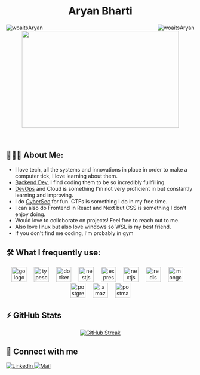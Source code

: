 <h1 align="center"> Aryan Bharti </h1>
<p align="center" float="left">
<img align="left" src="https://komarev.com/ghpvc/?username=woaitsAryan&label=Profile%20views&color=2a17d1" alt="woaitsAryan"/>
<img align="right" src="https://img.shields.io/github/followers/woaitsAryan?color=2a17d1&label=Followers" alt="woaitsAryan" /> 
</p>

<p align="center" float="left">
  <a href="https://github.com/woaitsAryan?tab=repositories">
  <img src="./assets/background.gif" height="260" width="420"/>
  </a>
</p>
<br>
<h2 align="left">👨🏻‍💻 About Me: </h2>
    
- I love tech, all the systems and innovations in place in order to make a computer tick, I love learning about them.
- <ins>Backend Dev.</ins> I find coding them to be so incredibly fullfilling.
- <ins>DevOps</ins> and Cloud is something I'm not very proficient in but constantly learning and improving.
- I do <ins>CyberSec</ins> for fun. CTFs is something I do in my free time.
- I can also do Frontend in React and Next but CSS is something I don't enjoy doing.
- Would love to colloborate on projects! Feel free to reach out to me.
- Also love linux but also love windows so WSL is my best friend.
- If you don't find me coding, I'm probably in gym <br>


<h2 align="left">🛠️ What I frequently use:</h3>
<div align="center">
  <img src="https://cdn.jsdelivr.net/gh/devicons/devicon/icons/go/go-original.svg" height="40" alt="go logo"  />
  <img width="12" />
  <img src="https://cdn.jsdelivr.net/gh/devicons/devicon/icons/typescript/typescript-original.svg" height="40" alt="typescript logo"  />
  <img width="12" />
  <img src="https://cdn.simpleicons.org/docker/2496ED" height="40" alt="docker logo"  />
  <img width="12" />
  <img src="https://cdn.jsdelivr.net/gh/devicons/devicon/icons/nestjs/nestjs-plain.svg" height="40" alt="nestjs logo"  />
  <img width="12" />
  <img src="https://skillicons.dev/icons?i=express" height="40" alt="express logo"  />
  <img width="12" />
  <img src="https://skillicons.dev/icons?i=nextjs" height="40" alt="nextjs logo"  />
  <img width="12" />
  <img src="https://cdn.jsdelivr.net/gh/devicons/devicon/icons/redis/redis-original.svg" height="40" alt="redis logo"  />
  <img width="12" />
  <img src="https://cdn.jsdelivr.net/gh/devicons/devicon/icons/mongodb/mongodb-original.svg" height="40" alt="mongodb logo"  />
  <img width="12" />
  <img src="https://cdn.jsdelivr.net/gh/devicons/devicon/icons/postgresql/postgresql-original.svg" height="40" alt="postgresql logo"  />
  <img width="12" />
  <img src="https://skillicons.dev/icons?i=aws" height="40" alt="amazonwebservices logo"  />
  <img width="12" />
  <img src="https://cdn.simpleicons.org/postman/FF6C37" height="40" alt="postman logo"  />
</div>

###

<h2 align="left">⚡ GitHub Stats</h2>

<div align="center">
  <a href="https://git.io/streak-stats">
    <img src="https://streak-stats.demolab.com?user=woaitsAryan&theme=github-dark-blue&date_format=j%20M%5B%20Y%5D" alt="GitHub Streak" />
  </a>
</div>


<h2>🤝 Connect with me</h2>
  
<a href="https://www.linkedin.com/in/aryanbharti/" target="_blank">
    <img src="https://img.shields.io/badge/aryanbharti-blue?logo=linkedin" alt="Linkedin">
</a>

<a href="mailto:workaryanbharti@gmail.com" target="_blank">
    <img src="https://img.shields.io/badge/workaryanbharti%40gmail.com-5383ec?logo=gmail&logoColor=d85140" alt="Mail">
</a>


